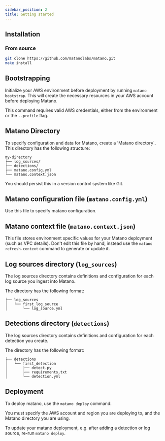 ```yaml
---
sidebar_position: 2
title: Getting started
---
```


## Installation

### From source

```bash
git clone https://github.com/matanolabs/matano.git
make install
```

## Bootstrapping

Initialize your AWS environment before deployment by running `matano bootstrap`. This will create the necessary resources in your AWS account before deploying Matano.

This command requires valid AWS credentials, either from the environment or the `--profile` flag.

## Matano Directory

To specify configuration and data for Matano, create a 'Matano directory`. This directory has the following structure:

```
my-directory
├── log_sources/
├── detections/
├── matano.config.yml
└── matano.context.json
```

You should persist this in a version control system like Git.

## Matano configuration file (`matano.config.yml`)

Use this file to specify matano configuration.

## Matano context file (`matano.context.json`)

This file stores environment specific values for your Matano deployment (such as VPC details). Don't edit this file by hand, instead use the `matano refresh-context` command to generate or update it.

## Log sources directory (`log_sources`)

The log sources directory contains definitions and configuration for each log source you ingest into Matano.

The directory has the following format:

```
├── log_sources
│   └── first_log_source
│       └── log_source.yml
```

## Detections directory (`detections`)

The log sources directory contains definitions and configuration for each detection you create.

The directory has the following format:

```
├── detections
│   └── first_detection
│       ├── detect.py
│       ├── requirements.txt
│       └── detection.yml
```

## Deployment

To deploy matano, use the `matano deploy` command.

You must specify the AWS account and region you are deploying to, and the Matano directory you are using.

To update your matano deployment, e.g. after adding a detection or log source, re-run `matano deploy`.
